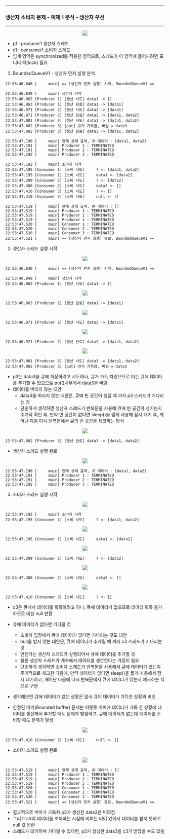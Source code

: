 -----
### 생산자 소비자 문제 - 예제 1 분석 - 생산자 우선
-----
<div align="center">
<img src="https://github.com/user-attachments/assets/41bd418e-7b33-477e-bc1f-f0b9dfbd5bc8">
</div>

  - p1 : producer1 생산자 스레드
  - c1 : consumer1 소비자 스레드
  - 임계 영역은 synchronized를 적용한 영역으로, 스레드가 이 영역에 들어가려면 모니터 락(lock) 필요

1. BoundedQueueV1 - 생산자 먼저 실행 분석
```
22:53:46.846 [     main] == [생산자 먼저 실행] 시작, BoundedQueueV1 ==

22:53:46.849 [     main] 생산자 시작
22:53:46.862 [Producer 1] [생산 시도] data1 -> []
22:53:46.863 [Producer 1] [생산 완료] data1 -> [data1]
22:53:46.971 [Producer 2] [생산 시도] data2 -> [data1]
22:53:46.971 [Producer 2] [생산 완료] data2 -> [data1, data2]
22:53:47.081 [Producer 3] [생산 시도] data3 -> [data1, data2]
22:53:47.082 [Producer 3] [put] 큐가 가득참, 버림 = data3
22:53:47.082 [Producer 3] [생산 완료] data3 -> [data1, data2]

22:53:47.190 [     main] 현재 상태 출력, 큐 데이터 : [data1, data2]
22:53:47.191 [     main] Producer 1 : TERMINATED
22:53:47.191 [     main] Producer 2 : TERMINATED
22:53:47.192 [     main] Producer 3 : TERMINATED

22:53:47.192 [     main] 소비자 시작
22:53:47.195 [Consumer 1] [소비 시도]     ? <- [data1, data2]
22:53:47.195 [Consumer 1] [소비 시도]     data1 <- [data2]
22:53:47.299 [Consumer 2] [소비 시도]     ? <- [data2]
22:53:47.300 [Consumer 2] [소비 시도]     data2 <- []
22:53:47.410 [Consumer 3] [소비 시도]     ? <- []
22:53:47.410 [Consumer 3] [소비 시도]     null <- []

22:53:47.519 [     main] 현재 상태 출력, 큐 데이터 : []
22:53:47.519 [     main] Producer 1 : TERMINATED
22:53:47.519 [     main] Producer 2 : TERMINATED
22:53:47.519 [     main] Producer 3 : TERMINATED
22:53:47.520 [     main] Consumer 1 : TERMINATED
22:53:47.520 [     main] Consumer 2 : TERMINATED
22:53:47.520 [     main] Consumer 3 : TERMINATED
22:53:47.521 [     main] == [생산자 먼저 실행] 종료, BoundedQueueV1 ==
```

2. 생산자 스레드 실행 시작
<div align="center">
<img src="https://github.com/user-attachments/assets/68015f11-742a-4e1a-a33b-086f47232058">
</div>

```
22:53:46.846 [     main] == [생산자 먼저 실행] 시작, BoundedQueueV1 ==

22:53:46.849 [     main] 생산자 시작
22:53:46.862 [Producer 1] [생산 시도] data1 -> []
```

<div align="center">
<img src="https://github.com/user-attachments/assets/ddb40b73-edde-4075-926b-b7cce2c2cc14">
</div>

```
22:53:46.863 [Producer 1] [생산 완료] data1 -> [data1]
```

<div align="center">
<img src="https://github.com/user-attachments/assets/d1688d69-370b-4856-86f0-6aafc76574ab">
</div>

```
22:53:46.971 [Producer 2] [생산 시도] data2 -> [data1]
```

<div align="center">
<img src="https://github.com/user-attachments/assets/81e533c3-eb7c-4bd5-89c7-61c257b7878d">
</div>

```
22:53:46.971 [Producer 2] [생산 완료] data2 -> [data1, data2]
```

<div align="center">
<img src="https://github.com/user-attachments/assets/c4a12327-2bd4-480a-9fe9-c55208d67a22">
</div>

```
22:53:47.081 [Producer 3] [생산 시도] data3 -> [data1, data2]
22:53:47.082 [Producer 3] [put] 큐가 가득참, 버림 = data3
```

  - p3는 data3을 큐에 저장하려고 시도하나, 큐가 가득 차있으므로 더는 큐에 데이터를 추가할 수 없으므로 put()내부에서 data3을 버림
  - 데이터를 버리지 않는 대안
    + data3을 버리지 않는 대안은, 큐에 빈 공간이 생길 때 까지 p3 스레드가 기다리는 것
    + 단순하게 생각하면 생산자 스레드가 반복문을 사용해 큐에 빈 공간이 생기는지 주기적 확인 후, 만약 빈 공간이 없다면 sleep()을 짧게 사용해 잠시 대기 후, 깨어난 다음 다시 반복문에서 큐의 빈 공간을 체크하는 방식

<div align="center">
<img src="https://github.com/user-attachments/assets/696574f7-a6e2-44bc-a21e-da4020871fb2">
</div>

```
22:53:47.082 [Producer 3] [생산 완료] data3 -> [data1, data2]
```

   - 생산자 스레드 실행 완료
<div align="center">
<img src="https://github.com/user-attachments/assets/dbdaae55-d9ef-420f-ad2b-c0022e735d66">
</div>

```
22:53:47.190 [     main] 현재 상태 출력, 큐 데이터 : [data1, data2]
22:53:47.191 [     main] Producer 1 : TERMINATED
22:53:47.191 [     main] Producer 2 : TERMINATED
22:53:47.192 [     main] Producer 3 : TERMINATED
```

3. 소비자 스레드 실행 시작
<div align="center">
<img src="https://github.com/user-attachments/assets/7ba9cdff-679c-4a3f-bc84-89c604712097">
</div>

```
22:53:47.192 [     main] 소비자 시작
22:53:47.195 [Consumer 1] [소비 시도]     ? <- [data1, data2]
```

<div align="center">
<img src="https://github.com/user-attachments/assets/b5622bf3-723c-4104-a13e-7c8238b696bc">
</div>

```
22:53:47.195 [Consumer 1] [소비 시도]     data1 <- [data2]
```

<div align="center">
<img src="https://github.com/user-attachments/assets/0f861eb7-580b-40b2-b0ea-ff318c139772">
</div>

```
22:53:47.299 [Consumer 2] [소비 시도]     ? <- [data2]
```

<div align="center">
<img src="https://github.com/user-attachments/assets/2aa608c6-11a2-402b-ac48-71b52864bda2">
</div>

```
22:53:47.300 [Consumer 2] [소비 시도]     data2 <- []
```

<div align="center">
<img src="https://github.com/user-attachments/assets/0789bd5c-720a-4dfd-b92d-770189398ab7">
</div>

```
22:53:47.410 [Consumer 3] [소비 시도]     ? <- []
```

  - c3은 큐에서 데이터를 획득하려고 하나, 큐에 데이터가 없으므로 데이터 획득 불가하므로 대신 null 반환

  - 큐에 데이터가 없다면 기다릴 것
    + 소비자 입장에서 큐에 데이터가 없다면 기다리는 것도 대안
    + null을 받지 않는 대안은, 큐에 데이터가 추가될 때 까지 c3 스레드가 기다리는 것
    + 언젠가는 생산자 스레드가 실행되어서 큐에 데이터를 추가할 것
    + 물론 생산자 스레드가 계속해서 데이터를 생산한다는 가정이 필요
    + 단순하게 생각하면 소비자 스레드가 반복문을 사용해서 큐에 데이터가 있는지 주기적으로 체크한 다음에, 만약 데이터가 없다면 sleep()을 짧게 사용해서 잠시 대기하고, 깨어난 다음에 다시 반복문에서 큐에 데이터가 있는지 체크하는 식으로 구현

  - 생각해보면 큐에 데이터가 없는 상황은 앞서 큐의 데이터가 가득찬 상황과 비슷
  - 한정된 버퍼(Bounded buffer) 문제는 이렇듯 버퍼에 데이터가 가득 찬 상황에 데이터를 생산해서 추가할 때도 문제가 발생하고, 큐에 데이터가 없는데 데이터를 소비할 때도 문제가 발생

<div align="center">
<img src="https://github.com/user-attachments/assets/884a059b-b2ab-4644-8a46-ca254e4245e3">
</div>

```
22:53:47.410 [Consumer 3] [소비 시도]     null <- []
```

  - 소비자 스레드 실행 완료
<div align="center">
<img src="https://github.com/user-attachments/assets/7f58b5a8-0901-4d17-9744-eb95e0a8c85f">
</div>

```
22:53:47.519 [     main] 현재 상태 출력, 큐 데이터 : []
22:53:47.519 [     main] Producer 1 : TERMINATED
22:53:47.519 [     main] Producer 2 : TERMINATED
22:53:47.519 [     main] Producer 3 : TERMINATED
22:53:47.520 [     main] Consumer 1 : TERMINATED
22:53:47.520 [     main] Consumer 2 : TERMINATED
22:53:47.520 [     main] Consumer 3 : TERMINATED
22:53:47.521 [     main] == [생산자 먼저 실행] 종료, BoundedQueueV1 ==
```

  - 결과적으로 버퍼가 가득차 p3가 생상한 data3은 버려짐
  - 그리고 c3이 데이터를 조회하는 시점에 버퍼는 비어 있어서 데이터를 받지 못하고 null 값 반환
  - 스레드가 대기하며 기다릴 수 있다면, p3가 생성한 data3을 c3가 받았을 수도 있음
